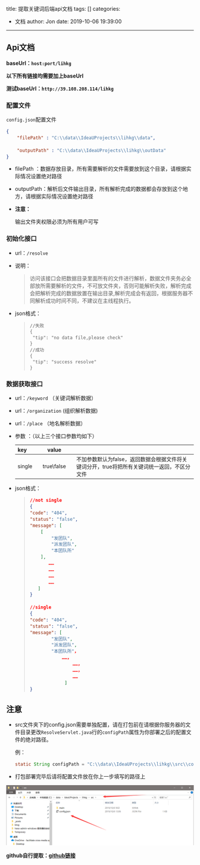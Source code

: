 title: 提取关键词后端api文档
tags: []
categories:
  - 文档
author: Jon
date: 2019-10-06 19:39:00
---

## Api文档

**baseUrl：`host:port/lihkg`**

**以下所有链接均需要加上baseUrl**



**测试baseUrl：`http://39.108.208.114/lihkg`**



### 配置文件

`config.json`配置文件

```json
{ 
    "filePath" : "C:\\data\\IdeaUProjects\\lihkg\\data", 
    
    "outputPath" : "C:\\data\\IdeaUProjects\\lihkg\\outData"
}
```

- filePath ：数据存放目录，所有需要解析的文件需要放到这个目录，请根据实际情况设置绝对路径

- outputPath：解析后文件输出目录，所有解析完成的数据都会存放到这个地方，请根据实际情况设置绝对路径

- **注意：**

  输出文件夹权限必须为所有用户可写

### 初始化接口

- url：`/resolve`

- 说明：

  > 访问该接口会把数据目录里面所有的文件进行解析，数据文件夹务必全部放所需要解析的文件，不可放文件夹，否则可能解析失败，解析完成会把解析完成的数据放置在输出目录,解析完成会有返回，根据服务器不同解析成功时间不同，不建议在主线程执行。

- json格式：

  >```
  >//失败
  >{
  >  "tip": "no data file,please check"
  >}
  >//成功
  >{
  >  "tip": "success resolve"
  >}
  >```
  >
  >



### 数据获取接口

- url：`/keyword` （关键词解析数据）

- url：`/organization` (组织解析数据)

- url：`/place` （地名解析数据）

- 参数 ：（以上三个接口参数均如下）

  | key    |      |   value    |      |                                                              |
  | ------ | ---- | :--------: | ---- | ------------------------------------------------------------ |
  | single |      | true\false |      | 不加参数默认为false，返回数据会根据文件将关键词分开，true将把所有关键词统一返回，不区分文件 |

- json格式：

  >```json
  >//not single
  >{
  >	"code": "404",
  >	"status": "false",
  >	"message": [
  >		[
  >			"发团队",
  >			"派发团队",
  >			"本团队所"
  >		],
  >        ……
  >        ……
  >        ……
  >        ……
  >    ]
  >}
  >
  >//single
  >{
  >	"code": "404",
  >	"status": "false",
  >	"message": [
  >			"发团队",
  >			"派发团队",
  >			"本团队所"，
  >        		……，
  >       			……，
  >       			……，
  >       			……
  >   			 ]
  >}
  >```
  >
  >

## 注意

- src文件夹下的config.json需要单独配置，请在打包前在请根据你服务器的文件目录更改`ResolveServlet.java`行的`configPath`属性为你部署之后的配置文件的绝对路径。

  例：

  ```java
  static String configPath = "C:\\data\\IdeaUProjects\\lihkg\\src\\config.json";
  ```

- 打包部署完毕后请将配置文件放在你上一步填写的路径上

![TIM截图20191006182248](提取关键词后端api文档/TIM截图20191006182248.png)

**github自行提取：[github链接](https://github.com/Treeeeeeee/lihkg)**